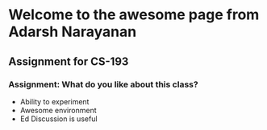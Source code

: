 # Welcome to the awesome page from Adarsh Narayanan
## Assignment for CS-193
### Assignment: What do you like about this class?

- Ability to experiment
- Awesome environment 
- Ed Discussion is useful 
